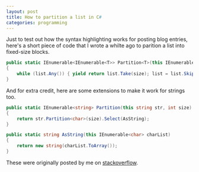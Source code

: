```yaml
---
layout: post
title: How to partition a list in C#
categories: programming
---
```

Just to test out how the syntax highlighting works for posting blog entries, here's a short piece of code that I wrote a whilte ago to parition a list into fixed-size blocks.

```c#
public static IEnumerable<IEnumerable<T>> Partition<T>(this IEnumerable<T> list, int size)
{
    while (list.Any()) { yield return list.Take(size); list = list.Skip(size); }
}
```

And for extra credit, here are some extensions to make it work for strings too.

```c#
public static IEnumerable<string> Partition(this string str, int size)
{
    return str.Partition<char>(size).Select(AsString);
}

public static string AsString(this IEnumerable<char> charList)
{
    return new string(charList.ToArray());
}
```

These were originally posted by me on [stackoverflow](http://stackoverflow.com/questions/1396048/c-sharp-elegant-way-of-partitioning-a-list/9601647#9601647).

